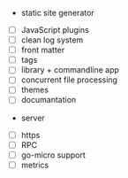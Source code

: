 - static site generator
 - [ ] JavaScript plugins
 - [ ] clean log system
 - [ ] front matter
 - [ ] tags
 - [ ] library + commandline app
 - [ ] concurrent file processing
 - [ ] themes
 - [ ] documantation

- server
 - [ ] https
 - [ ] RPC
 - [ ] go-micro support
 - [ ] metrics
